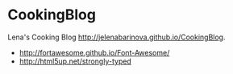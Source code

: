 # CookingBlog
Lena's Cooking Blog
http://jelenabarinova.github.io/CookingBlog.


* http://fortawesome.github.io/Font-Awesome/
* http://html5up.net/strongly-typed
